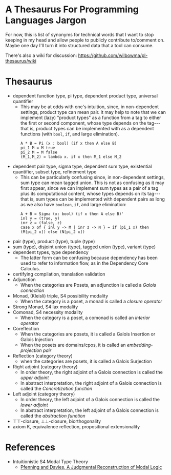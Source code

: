 # A Thesaurus For Programming Languages Jargon


For now, this is list of synonyms for technical words that I want to stop
keeping in my head and allow people to publicly contribute to/comment on.
Maybe one day I'll turn it into structured data that a tool can consume.

There's also a wiki for discussion: https://github.com/wilbowma/pl-thesaurus/wiki

# Thesaurus

- dependent function type, pi type, dependent product type, universal quantifier
  - This may be at odds with one's intuition, since, in non-dependent settings, product type can mean pair.
    It may help to note that we can implement (lazy) "product types" as a function from a tag to either the first or second component, whose type depends on the tag---that is, product types can be implemented with as a dependent functions (with `bool`, `if`, and large elimination).
    ```
    A * B = Pi (x : bool) (if x then A else B)
    pi_1 M = M true
    pi_2 M = M false
    (M_1,M_2) = lambda x. if x then M_1 else M_2
    ```
- dependent pair type, sigma type, dependent sum type, existential quantifier, subset type, refinement type
  - This can be particularly confusing since, in non-dependent settings, sum type can mean tagged union.
    This is not as confusing as it may first appear, since we can implement sum
    types as a pair of a tag plus its computational content, whose types depends
    on its tag---that is, sum types can be implemented with dependent pairs as
    long as we also have `boolean`, `if`, and large elimination:
    ```
    A + B = Sigma (x: bool) (if x then A else B)'
    inl y = (true, y)
    inr z = (false, z)
    case x of { inl y -> M | inr z -> N } = if (pi_1 x) then (M[pi_2 x]) else (N[pi_2 x])
    ```
- pair (type), product (type), tuple (type)
- sum (type), disjoint union (type), tagged union (type), variant (type) 
- dependent types, type dependency
  - The latter form can be confusing because dependency has been used to refer to information flow, as in the Dependency Core Calculus.
- certifying compilation, translation validation
- Adjunction
  - When the categories are Posets, an adjunction is called a *Galois connection*
- Monad, (Kleisli) triple, S4 possibility modality
  - When the category is a poset, a monad is called a *closure operator*
- Strong Monad, S4 lax modality
- Comonad, S4 necessity modality
  - When the category is a poset, a comonad is called an *interior operator*
- Coreflection 
  - When the categories are posets, it is called a Galois Insertion or Galois Injection
  - When the posets are domains/cpos, it is called an *embedding-projection pair*
- Reflection (category theory)
  - when the categories are posets, it is called a Galois Surjection
- Right adjoint (category theory)
  - In order theory, the right adjoint of a Galois connection is called the *upper adjoint*
  - In abstract interpretation, the right adjoint of a Galois connection is called the *Concretization function*
- Left adjoint (category theory)
  - In order theory, the left adjoint of a Galois connection is called the *lower adjoint*
  - In abstract interpretation, the left adjoint of a Galois connection is called the *abstraction function*
- ⊤⊤-closure, ⊥⊥-closure, biorthogonality
- axiom K, equivalence reflection, propositional extensionality

# References

- Intuitionistic S4 Modal Type Theory
  - [Pfenning and Davies, A Judgmental Reconstruction of Modal Logic](https://www.cs.cmu.edu/~fp/papers/mscs00.pdf)
